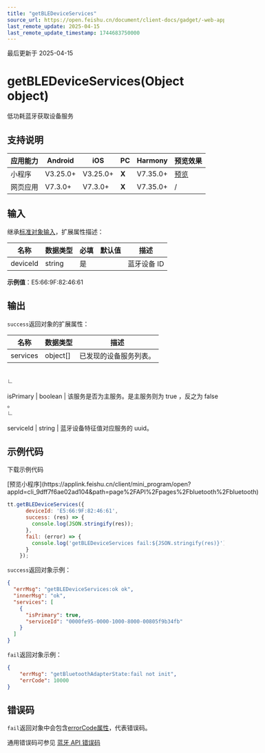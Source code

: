 ```yaml
---
title: "getBLEDeviceServices"
source_url: https://open.feishu.cn/document/client-docs/gadget/-web-app-api/device/ble/getbledeviceservices
last_remote_update: 2025-04-15
last_remote_update_timestamp: 1744683750000
---
```

最后更新于 2025-04-15

# getBLEDeviceServices(Object object)

低功耗蓝牙获取设备服务

## 支持说明

应用能力 | Android | iOS | PC | Harmony | 预览效果
--- | --- | --- | --- | --- | ---
小程序 | V3.25.0+ | V3.25.0+ | **X** | V7.35.0+ | [预览](https://applink.feishu.cn/client/mini_program/open?appId=cli_9dff7f6ae02ad104&path=page%2FAPI%2Fpages%2Fbluetooth%2Fbluetooth)
网页应用 | V7.3.0+ | V7.3.0+ | **X** | V7.35.0+ | /

## 输入

继承[标准对象输入](https://open.feishu.cn/document/uYjL24iN/ukzNy4SO3IjL5cjM)，扩展属性描述：

名称 | 数据类型 | 必填 | 默认值 | 描述
--- | --- | --- | --- | ---
deviceId | string | 是 |  | 蓝牙设备 ID  
**示例值**：E5:66:9F:82:46:61

## 输出

`success`返回对象的扩展属性：

名称 | 数据类型 | 描述
--- | --- | ---
services | object[] | 已发现的设备服务列表。
&emsp;  
                    ∟  
                &nbsp;  
                    isPrimary | boolean | 该服务是否为主服务。是主服务则为 true ，反之为 false 。
&emsp;  
                    ∟  
                &nbsp;  
                    serviceId | string | 蓝牙设备特征值对应服务的 uuid。

## 示例代码

<md-download-code href="https://open.feishu.cn/document/uYjL24iN/uYDM04iNwQjL2ADN" mobileDisplay="none">下载示例代码</md-download-code>

<div style="display: flex">
          [预览小程序](https://applink.feishu.cn/client/mini_program/open?appId=cli_9dff7f6ae02ad104&path=page%2FAPI%2Fpages%2Fbluetooth%2Fbluetooth)

</div> 

```js
tt.getBLEDeviceServices({
      deviceId: 'E5:66:9F:82:46:61',
      success: (res) => {
  		console.log(JSON.stringify(res));
      },
      fail: (error) => {
        console.log('getBLEDeviceServices fail:${JSON.stringify(res)}');
      }
    });
```
`success`返回对象示例：

```json
{
  "errMsg": "getBLEDeviceServices:ok ok",
  "innerMsg": "ok",
  "services": [
    {
      "isPrimary": true,
      "serviceId": "0000fe95-0000-1000-8000-00805f9b34fb"
    }
  ]
}
``` 
`fail`返回对象示例：
```json
{
    "errMsg": "getBluetoothAdapterState:fail not init",
    "errCode": 10000
}
```

## 错误码

`fail`返回对象中会包含[errorCode属性](https://open.feishu.cn/document/uYjL24iN/ukzNy4SO3IjL5cjM#a825f4c8)，代表错误码。

通用错误码可参见 [蓝牙 API 错误码](https://open.feishu.cn/document/uYjL24iN/uYzNxYjL2cTM24iN3EjN)
